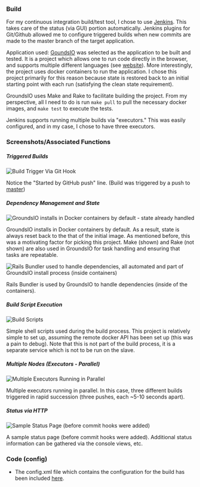 ### Build

For my continuous integration build/test tool, I chose to use [Jenkins](http://jenkins-ci.org/).  This takes care of the status
(via GUI) portion automatically.  Jenkins plugins for Git/Github allowed me to configure triggered 
builds when new commits are made to the master branch of the target application.

Application used: [GoundsIO](https://github.com/grounds/grounds.io) was selected as the application to
be built and tested.  It is a project which allows one to run code directly in the browser, and supports
multiple different languages (see [website](http://beta.42grounds.io/)).  More interestingly, the project
uses docker containers to run the application.  I chose this project primarily for this reason because
state is restored back to an initial starting point with each run (satisfying the clean state
requirement).

GroundsIO uses Make and Rake to facilitate building the project.  From my perspective, all I need to do
is run `make pull` to pull the necessary docker images, and `make test` to execute the tests.

Jenkins supports running multiple builds via "executors."  This was easily configured, and in my case,
I chose to have three executors.

### Screenshots/Associated Functions

##### Triggered Builds

![Build Trigger Via Git Hook](images/trigger.png "Build Trigger Via Git Hook")
  
Notice the "Started by GitHub push" line. (Build was triggered by a push to 
[master](https://github.com/druotic/grounds.io)) 

##### Dependency Management and State

![GroundsIO installs in Docker containers by default - state already handled](images/docker_state_log.png "Docker Containers Used in Install")

GroundsIO installs in Docker containers by default.  As a result, state is always reset back to the that of the initial image. As mentioned before, this was a motivating factor for picking this project. Make (shown) and Rake (not shown) are also used in GroundsIO for task handling and ensuring that tasks are repeatable. 

![Rails Bundler used to handle dependencies, all automated and part of GroundsIO install process (inside containers)](images/state_build_bundle.png "Rails Bundler")

Rails Bundler is used by GroundsIO to handle dependencies (inside of the containers).

##### Build Script Execution

![Build Scripts](images/build_scripts.png "Build Scripts")

Simple shell scripts used during the build process.  This project is relatively simple to set up, assuming the remote docker API has been set up (this was a pain to debug). Note that this is not part of the build process, it is a separate service which is not to be run on the slave.

##### Multiple Nodes (Executors - Parallel)

![Multiple Executors Running in Parallel](images/multiple_slaves.png "Multiple Executors")

Multiple executors running in parallel.  In this case, three different builds triggered in rapid succession (three pushes, each ~5-10 seconds apart).

##### Status via HTTP

![Sample Status Page (before commit hooks were added)](images/trigger.png "Status Page")

A sample status page (before commit hooks were added).  Additional status information can be gathered via the console views, etc.


### Code (config)

  - The config.xml file which contains the configuration for the build has been included [here](https://github.com/Druotic/devops-project/blob/master/config.xml).
